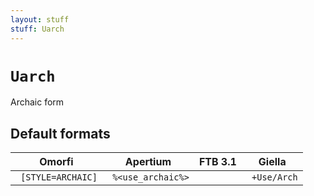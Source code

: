 ```yaml
---
layout: stuff
stuff: Uarch
---
```

# ` Uarch `

Archaic form

## Default formats
| Omorfi | Apertium | FTB 3.1 | Giella |
|:------:|:--------:|:-------:|:------:|
| ` [STYLE=ARCHAIC]` | ` %<use_archaic%>` | ` ` | ` +Use/Arch`  |
